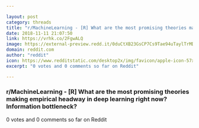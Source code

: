 ```yaml
---

layout: post
category: threads
title: "r/MachineLearning - [R] What are the most promising theories making empirical headway in deep learning right now? Information bottleneck?"
date: 2018-11-11 21:07:50
link: https://vrhk.co/2FgwALQ
image: https://external-preview.redd.it/0duCtXB23GsCP7Cs9Tae94uTaylTrMDlOEm41gHlMCQ.jpg?auto=webp&s=95da2ade79bf5bd0220460b4f71863316f911aae
domain: reddit.com
author: "reddit"
icon: https://www.redditstatic.com/desktop2x/img/favicon/apple-icon-57x57.png
excerpt: "0 votes and 0 comments so far on Reddit"

---
```


### r/MachineLearning - [R] What are the most promising theories making empirical headway in deep learning right now? Information bottleneck?

0 votes and 0 comments so far on Reddit